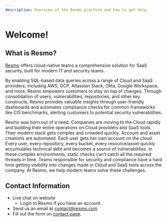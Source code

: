 ```yaml
---
description: Overview of the Resmo platform and how to get help
---
```


# Welcome!

## What is Resmo?

[Resmo](https://www.resmo.com) offers cloud-native teams a comprehensive solution for SaaS security, built for modern IT and security teams.

By enabling SQL-based data queries across a range of Cloud and SaaS providers, including AWS, GCP, Atlassian Stack, Okta, Google Workspace, and more, Resmo empowers customers to stay on top of changes. Through consolidation of users, vulnerabilities, repositories, and other key constructs, Resmo provides valuable insights through user-friendly dashboards and automates compliance checks for common frameworks like CIS benchmarks, alerting customers to potential security vulnerabilities.

Resmo was born out of a need. Companies are moving to the Cloud rapidly and building their entire operations on Cloud providers and SaaS tools. Their modern stack gets complex and crowded quickly. Account and asset creations are automated. Each user gets her own account on the cloud. Every user, every repository, every bucket, every resource/asset quickly accumulates technical debt and becomes a source of vulnerabilities. In these complex environments, static checks can’t catch all the required threads in time. Teams responsible for security and compliance have a hard time getting visibility into changes made in Cloud and SaaS tools across the company. At Resmo, we help modern teams solve these challenges.

## Contact Information

* Live chat on website
  * Login to Resmo if you have an account.
* Send us an email at [contact@resmo.com](mailto:contact@resmo.com)
* Fill out the form on [contact page](https://www.resmo.com/contact).
